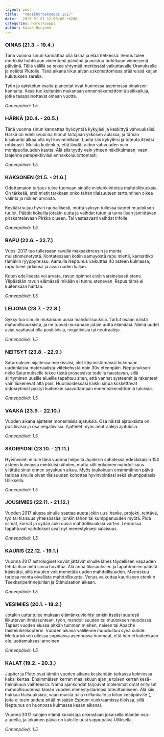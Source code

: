 ```yaml
---
layout: post
title:  "Vuosihoroskooppi 2017"
date:   2017-01-01 12:00:00 +0200
categories: Horoskooppi
author: Kaisa Hynynen
---
```


### OINAS (21.3. - 19.4.)

Tänä vuonna sinun kannattaa olla läsnä ja elää hetkessä. Venus tulee merkkiisi huhtikuun viidentenä päivänä ja poistuu huhtikuun viimeisenä päivänä. Tällä välillä se tekee yhtymää merkissäsi vaikuttavalle Uranukselle ja neliötä Plutolle. Tänä aikana liikut aivan uskomattomissa sfääreissä kaljan kulutuksen saralla.

Työn ja opiskelun osalta planeetat ovat huonossa asennossa oinaksen kannalta. Kesä tuo kuitenkin mukanaan ennennäkemättömiä seikkailuja, jotka tasapainottavat oinaan vuotta.

*Onnenpäivä: 1.5.*


### HÄRKÄ (20.4. - 20.5.)

Tänä vuonna sinun kannattaa hyödyntää kykyjäsi ja keskittyä vahvuuksiisi. Härkä on edellisvuonna hionut taitojaan ykkösen aulassa, ja tämän kisakunto alkaa olla nyt kovimmillaan. Luota siis kykyihisi ja toteuta itseäsi rohkeasti. Muista kuitenkin, että löydät aidon vahvuuden vain monipuolisuuden kautta. Älä siis tyydy vain yhteen näkökulmaan, vaan laajenna perspektiiviäsi ennakkoluulottomasti.

*Onnenpäivä: 1.5.*


### KAKSONEN (21.5. - 21.6.)

Odottamaton tarjous tulee tuomaan sinulle mielenkiintoisia mahdollisuuksia. On tärkeää, että mietit tarkkaan onko tähän tilaisuuteen tarttuminen oikea valinta ja riskien arvoista.

Kevääsi sujuu hyvin rauhallisesti, mutta syksyn tullessa tunnet muutoksen tuulet. Päätät kokeilla jotakin uutta ja vaihdat tutun ja turvallisen jännittävän pirskahtelevaan Pirkka olueen. Tai vastaavasti vaihdat Infolle.

*Onnenpäivä: 1.5.*


### RAPU (22.6. - 22.7.)

Vuosi 2017 tuo tullessaan ravulle maksakirroosin ja monta muistinmenetystä. Kontatessaan kotiin aamuyöstä rapu miettii, kannattiko tämäkin ryyppyreissu. Aamulla Neptunus vaikuttaa 40 asteen kulmassa, rapu tulee järkiinsä ja avaa uuden kaljan.

Kuten edellisestä voi arvata, ravun opinnot eivät varsinaisesti etene. Ylipäätään ravun elämässä mikään ei tunnu etenevän. Rapua tämä ei kuitenkaan haittaa.

*Onnenpäivä: 1.5.*


### LEIJONA (23.7. - 22.8.)

Syksy tuo sinulle mukanaan uusia mahdollisuuksia. Tartut osaan näistä mahdollisuuksista, ja ne tuovat mukanaan jotain uutta elämääsi. Nämä uudet asiat saattavat olla positiivisia, negatiivisia tai neutraaleja.

*Onnenpäivä: 1.5.*


### NEITSYT (23.8. - 22.9.)

Saturnuksen sijaitessa merkissäsi, olet käynnistämässä kokonaan uudenlaista materiaalista viitekehystä noin 30v eteenpäin. Neptunuksen neliö Saturnukselle tekee tästä prosessista todella haastavan, sillä siirtyminen uusille alueille tapahtuu siten, että vanhat systeemit ja rakenteet vain liukenevat alta pois. Huomioidessasi kaikki sinua koskettavat sidosryhmät pystyt kuitenkin saavuttamaan ennennäkemättömiä tuloksia.

*Onnenpäivä: 1.5.*


### VAAKA (23.9. - 22.10.)

Vuoden aikana ajattelet monenlaisia ajatuksia. Osa näistä ajatuksista on positiivisia ja osa negatiivisia. Ajattelet myös neutraaleja ajatuksia.

*Onnenpäivä: 1.5.*


### SKORPIONI (23.10. - 21.11.)

Hyvinvointi ei tule tänä vuonna helpolla Jupiterin sahatessa edestakaisin 150 asteen kulmassa merkkiisi nähden, mutta silti erikoinen mahdollisuus yllättää sinut ennen syyskuun alkua. Myös toukokuun ensimmäinen päivä tarjoaa sinulle oivan tilaisuuden kohottaa hyvinvointiasi sekä skumppalasia Ulliksella.

*Onnenpäivä: 1.5.*


### JOUSIMIES (22.11. - 21.12.)

Vuoden 2017 alussa sinulle saattaa aueta jokin uusi hanke, projekti, tehtävä, työ tai tilaisuus yhteisössäsi jonkin tahon tai kumppanuuden myötä. Pidä silmät, korvat ja sydän auki uusia mahdollisuuksia varten. Lennossa tapahtuvat vaihdokset ovat nyt menestyksesi salaisuus.

*Onnenpäivä: 1.5.*


### KAURIS (22.12. - 19.1.)

Vuonna 2017 astrologiset kuviot jättävät sinulle lähes täydellisen vapauden tehdä ihan mitä sinua huvittaa. Älä anna tilaisuuksien ja tapahtumien päästä käsistäsi, sillä muuten voit menettää uuden mahdollisuuden. Marraskuu tarjoaa monta oivallista mahdollisuutta. Venus vaikuttaa kauriiseen etenkin Teekkariperinnejuhlan ja Stimulaation aikaan.

*Onnenpäivä: 1.5.*


### VESIMIES (20.1. - 18.2.)

Jotakin uutta tulee mukaan elämänkuvioihisi jonkin itseäsi suuresti liikuttavan ihmissuhteen, työn, mahdollisuuden tai muutoksen muodossa. Tapaat vuoden alussa pitkän tumman miehen, naisen tai Apache taisteluhelikopterin. Vuoden aikana välillenne muodostuu syvä suhde. Merkuriuksen ollessa sopivassa asennossa huomaat, että hän ei kuitenkaan ole luottamuksesi arvoinen.

*Onnenpäivä: 1.5.*


### KALAT (19.2. - 20.3.)

Jupiter ja Pluto ovat tämän vuoden aikana keskenään tarkassa kolmiossa kaksi kertaa. Ensimmäisen kerran maaliskuun ajan ja toisen kerran kesä- heinäkuun vaihteessa. Nämä ajankohdat tarjoavat molemmat omat erityiset mahdollisuutensa tämän vuoden menestystarinasi toteuttamiseen. Älä siis hukkaa tilaisuuksiasi, vaan muista tulla rrrRankalle ja killan kesäpäiville (, joita ei tosin taideta pitää missään Espoon vuokraamissa tiloissa, sillä Neptunus on huonossa kulmassa kesän aikana).

Vuonna 2017 kalojen elämä kukoistaa oikeastaan jokaisella elämän osa-alueella, ja jokainen päivä on kaloille uusi vappupäivä Ulliksella. 

*Onnenpäivä: 1.5.*


